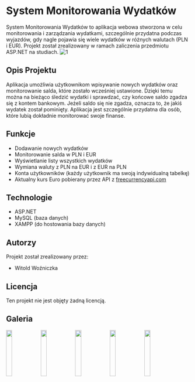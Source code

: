# System Monitorowania Wydatków

System Monitorowania Wydatków to aplikacja webowa stworzona w celu monitorowania i zarządzania wydatkami, szczególnie przydatna podczas wyjazdów, gdy nagle pojawia się wiele wydatków w różnych walutach (PLN i EUR). Projekt został zrealizowany w ramach zaliczenia przedmiotu ASP.NET na studiach.
![1](https://github.com/ErGrejt/System-monitorowania-wydatkow/assets/127218828/d255767d-eb5e-45f7-9d1d-de0ea7dab3a3)


## Opis Projektu

Aplikacja umożliwia użytkownikom wpisywanie nowych wydatków oraz monitorowanie salda, które zostało wcześniej ustawione. Dzięki temu można na bieżąco śledzić wydatki i sprawdzać, czy końcowe saldo zgadza się z kontem bankowym. Jeżeli saldo się nie zgadza, oznacza to, że jakiś wydatek został pominięty. Aplikacja jest szczególnie przydatna dla osób, które lubią dokładnie monitorować swoje finanse.

## Funkcje

- Dodawanie nowych wydatków
- Monitorowanie salda w PLN i EUR
- Wyświetlanie listy wszystkich wydatków
- Wymiana waluty z PLN na EUR i z EUR na PLN
- Konta użytkowników (każdy użytkownik ma swoją indywidualną tabelkę)
- Aktualny kurs Euro pobierany przez API z [freecurrencyapi.com](https://freecurrencyapi.com/)

## Technologie

- ASP.NET
- MySQL (baza danych)
- XAMPP (do hostowania bazy danych)
## Autorzy
Projekt został zrealizowany przez:
- Witold Woźniczka

## Licencja
Ten projekt nie jest objęty żadną licencją.

## Galeria
<img src="https://github.com/ErGrejt/System-monitorowania-wydatkow/assets/127218828/ae352acc-b42c-4385-9963-fb58f3d23aa6" width="18%"></img> <img src="https://github.com/ErGrejt/System-monitorowania-wydatkow/assets/127218828/88f95443-484f-4713-8cbd-36f2d797f9aa" width="18%"></img> <img src="https://github.com/ErGrejt/System-monitorowania-wydatkow/assets/127218828/d67d4822-0bba-4755-bea1-6d2f2d79c5c2" width="18%"></img> <img src="https://github.com/ErGrejt/System-monitorowania-wydatkow/assets/127218828/94489dac-f008-49a4-94f3-0a61e65c89ad" width="18%"></img> <img src="https://github.com/ErGrejt/System-monitorowania-wydatkow/assets/127218828/b699aec8-1f07-446c-898a-0ebe8726e896" width="18%"></img> 
